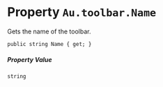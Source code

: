 # Property `Au.toolbar.Name`

Gets the name of the toolbar.

```
public string Name { get; }
```

##### Property Value

`string`